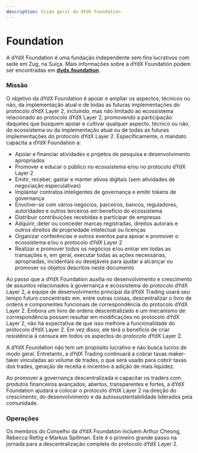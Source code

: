 ```yaml
---
description: Visão geral da dYdX Foundation
---
```


# Foundation

A dYdX Foundation é uma fundação independente sem fins lucrativos com sede em Zug, na Suíça. Mais informações sobre a dYdX Foundation podem ser encontradas em [**dydx.foundation**](https://dydx.foundation).

### Missão

O objetivo da dYdX Foundation é apoiar e ampliar os aspectos, técnicos ou não, da implementação atual e de todas as futuras implementações do protocolo dYdX Layer 2, incluindo, mas não limitado ao ecossistema relacionado ao protocolo dYdX Layer 2, promovendo a participação daqueles que busquem apoiar e cultivar qualquer aspecto, técnico ou não, do ecossistema ou da implementação atual ou de todas as futuras implementações do protocolo dYdX Layer 2. Especificamente, o mandato capacita a dYdX Foundation a:

* Apoiar e financiar atividades e projetos de pesquisa e desenvolvimento apropriados
* Promover e educar o público no ecossistema e/ou no protocolo dYdX Layer 2
* Emitir, receber, gastar e manter ativos digitais (sem atividades de negociação especulativas)
* Implantar contratos inteligentes de governança e emitir tokens de governança
* Envolver-se com vários negócios, parceiros, bancos, reguladores, autoridades e outros terceiros em benefício do ecossistema
* Distribuir contribuições recebidas e participar de empresas
* Adquirir, deter ou conceder marcas registradas, direitos autorais e outros direitos de propriedade intelectual ou licenças
* Organizar conferências e outros eventos para apoiar e promover o ecossistema e/ou o protocolo dYdX Layer 2
* Realizar e promover todos os negócios e/ou entrar em todas as transações e, em geral, executar todas as ações necessárias, apropriadas, incidentais ou desejáveis para ajudar a alcançar ou promover os objetos descritos neste documento

Ao passo que a dYdX Foundation auxilia no desenvolvimento e crescimento de assuntos relacionados à governança e ecossistema do protocolo dYdX Layer 2, a equipe de desenvolvimento principal da dYdX Trading usará seu tempo futuro concentrado em, entre outras coisas, descentralizar o livro de ordens e componentes funcionais de correspondência do protocolo dYdX Layer 2. Embora um livro de ordens descentralizado e um mecanismo de correspondência possam resultar em modificações no protocolo dYdX Layer 2, não há expectativa de que isso melhore a funcionalidade do protocolo dYdX Layer 2. Em vez disso, ele terá o benefício de criar resistência à censura em todos os aspectos do protocolo dYdX Layer 2.

A dYdX Foundation não tem um propósito lucrativo e não busca lucros de modo geral. Entretanto, a dYdX Trading continuará a cobrar taxas maker-taker vinculadas ao volume de trades, o que será usado para cobrir taxas dos trades, geração de receita e incentivo à adição de mais liquidez.

Ao promover a governança descentralizada e capacitar os traders com produtos financeiros avançados, abertos, transparentes e fortes, a dYdX Foundation ajudará a colocar o protocolo dYdX Layer 2 na direção do crescimento, do desenvolvimento e da autossustentabilidade liderados pela comunidade.

### Operações

Os membros do Conselho da dYdX Foundation incluem Arthur Cheong, Rebecca Rettig e Markus Spillman. Este é o primeiro grande passo na jornada para a descentralização completa do protocolo dYdX Layer 2.
